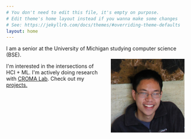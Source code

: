 ```yaml
---
# You don't need to edit this file, it's empty on purpose.
# Edit theme's home layout instead if you wanna make some changes
# See: https://jekyllrb.com/docs/themes/#overriding-theme-defaults
layout: home
---
```

I am a senior at the University of Michigan studying computer science (BSE).
<img src="images/anthliu.jpg" alt="profile_pic" style="float: right; margin: 20px; width: 200px;"/>

I'm interested in the intersections of HCI + ML.
I'm actively doing research with [CROMA Lab](http://web.eecs.umich.edu/~wlasecki/croma.html).
Check out my [projects.](/projects)

